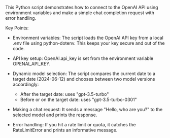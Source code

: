 This Python script demonstrates how to connect to the OpenAI API using environment variables and make a simple chat completion request with error handling.

Key Points:

- Environment variables:
  The script loads the OpenAI API key from a local .env file using python-dotenv.
  This keeps your key secure and out of the code.

- API key setup:
  OpenAI.api_key is set from the environment variable OPENAI_API_KEY.

- Dynamic model selection:
  The script compares the current date to a target date (2024-06-12) and chooses between two model versions accordingly:
    - After the target date: uses "gpt-3.5-turbo"
    - Before or on the target date: uses "gpt-3.5-turbo-0301"
      
- Making a chat request:
  It sends a message "Hello, who are you?" to the selected model and prints the response.

- Error handling:
  If you hit a rate limit or quota, it catches the RateLimitError and prints an informative message.
